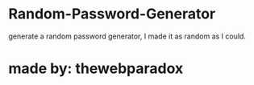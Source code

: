 # Random-Password-Generator
generate a random password generator, I made it as random as I could.

# made by: thewebparadox
